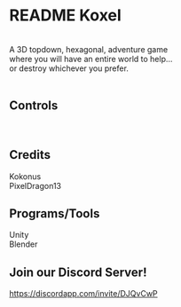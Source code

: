 # README Koxel<br />
<br />
A 3D topdown, hexagonal, adventure game<br />
where you will have an entire world to help...<br />
or destroy whichever you prefer.<br />
<br />


## Controls<br />
<br />


## Credits<br />
Kokonus<br />
PixelDragon13<br />


## Programs/Tools<br />
Unity<br />
Blender

## Join our Discord Server!
https://discordapp.com/invite/DJQvCwP
